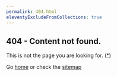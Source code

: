 ```yaml
---
permalink: 404.html
eleventyExcludeFromCollections: true
---
```

## 404 - Content not found.

This is not the page you are looking for. (<a href="https://youtu.be/ihyjXd2C-E8?si=XSiU5rFSF9DBBHic&t=79">*</a>)

Go <a href="index.njk">home</a> or check the <a href="/sitemap/">sitemap</a>
